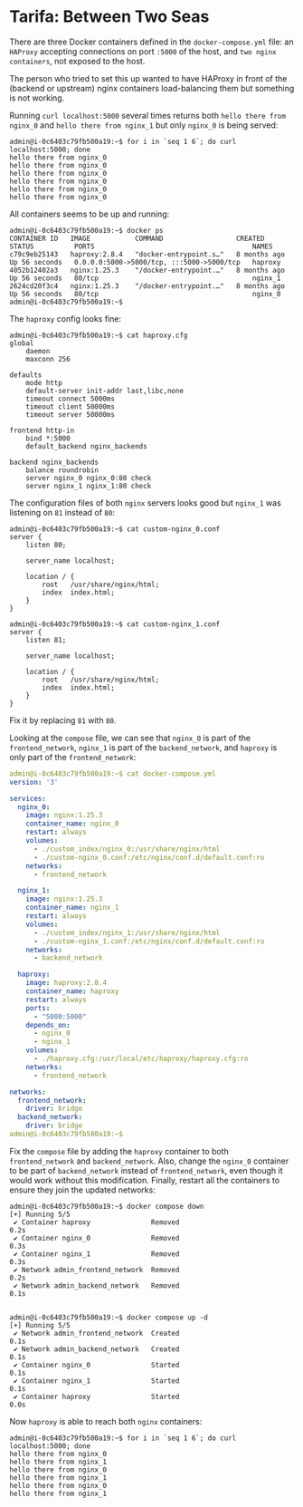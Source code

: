# Tarifa: Between Two Seas

There are three Docker containers defined in the `docker-compose.yml` file: an `HAProxy` accepting connections on port `:5000` of the host, and `two nginx containers`, not exposed to the host.

The person who tried to set this up wanted to have HAProxy in front of the (backend or upstream) nginx containers load-balancing them but something is not working.

Running `curl localhost:5000` several times returns both `hello there from nginx_0` and `hello there from nginx_1` but only `nginx_0` is being served:

```shell
admin@i-0c6403c79fb500a19:~$ for i in `seq 1 6`; do curl localhost:5000; done
hello there from nginx_0
hello there from nginx_0
hello there from nginx_0
hello there from nginx_0
hello there from nginx_0
hello there from nginx_0
```

All containers seems to be up and running:

```shell
admin@i-0c6403c79fb500a19:~$ docker ps 
CONTAINER ID   IMAGE           COMMAND                  CREATED        STATUS          PORTS                                       NAMES
c79c9eb25143   haproxy:2.8.4   "docker-entrypoint.s…"   8 months ago   Up 56 seconds   0.0.0.0:5000->5000/tcp, :::5000->5000/tcp   haproxy
4052b12402a3   nginx:1.25.3    "/docker-entrypoint.…"   8 months ago   Up 56 seconds   80/tcp                                      nginx_1
2624cd20f3c4   nginx:1.25.3    "/docker-entrypoint.…"   8 months ago   Up 56 seconds   80/tcp                                      nginx_0
admin@i-0c6403c79fb500a19:~$ 
```

The `haproxy` config looks fine:

```shell
admin@i-0c6403c79fb500a19:~$ cat haproxy.cfg 
global
    daemon
    maxconn 256

defaults
    mode http
    default-server init-addr last,libc,none
    timeout connect 5000ms
    timeout client 50000ms
    timeout server 50000ms

frontend http-in
    bind *:5000
    default_backend nginx_backends

backend nginx_backends
    balance roundrobin
    server nginx_0 nginx_0:80 check
    server nginx_1 nginx_1:80 check
```

The configuration files of both `nginx` servers looks good but `nginx_1` was listening on `81` instead of `80`:

```
admin@i-0c6403c79fb500a19:~$ cat custom-nginx_0.conf 
server {
    listen 80;

    server_name localhost;

    location / {
        root   /usr/share/nginx/html;
        index  index.html;
    }
}

admin@i-0c6403c79fb500a19:~$ cat custom-nginx_1.conf 
server {
    listen 81;

    server_name localhost;

    location / {
        root   /usr/share/nginx/html;
        index  index.html;
    }
}
```

Fix it by replacing `81` with `80`. 

Looking at the `compose` file, we can see that `nginx_0` is part of the `frontend_network`, `nginx_1` is part of the `backend_network`, and `haproxy` is only part of the `frontend_network`:

```yaml
admin@i-0c6403c79fb500a19:~$ cat docker-compose.yml 
version: '3'

services:
  nginx_0:
    image: nginx:1.25.3
    container_name: nginx_0
    restart: always
    volumes:
      - ./custom_index/nginx_0:/usr/share/nginx/html
      - ./custom-nginx_0.conf:/etc/nginx/conf.d/default.conf:ro
    networks:
      - frontend_network

  nginx_1:
    image: nginx:1.25.3
    container_name: nginx_1
    restart: always
    volumes:
      - ./custom_index/nginx_1:/usr/share/nginx/html
      - ./custom-nginx_1.conf:/etc/nginx/conf.d/default.conf:ro
    networks:
      - backend_network

  haproxy:
    image: haproxy:2.8.4
    container_name: haproxy
    restart: always
    ports:
      - "5000:5000"
    depends_on:
      - nginx_0
      - nginx_1
    volumes:
      - ./haproxy.cfg:/usr/local/etc/haproxy/haproxy.cfg:ro
    networks:
      - frontend_network

networks:
  frontend_network:
    driver: bridge
  backend_network:
    driver: bridge
admin@i-0c6403c79fb500a19:~$ 
```

Fix the `compose` file by adding the `haproxy` container to both `frontend_network` and `backend_network`. Also, change the `nginx_0` container to be part of `backend_network` instead of `frontend_network`, even though it would work without this modification. Finally, restart all the containers to ensure they join the updated networks:

```shell
admin@i-0c6403c79fb500a19:~$ docker compose down
[+] Running 5/5
 ✔ Container haproxy               Removed                                                          0.2s 
 ✔ Container nginx_0               Removed                                                          0.3s 
 ✔ Container nginx_1               Removed                                                          0.3s 
 ✔ Network admin_frontend_network  Removed                                                          0.2s 
 ✔ Network admin_backend_network   Removed                                                          0.1s 


admin@i-0c6403c79fb500a19:~$ docker compose up -d
[+] Running 5/5
 ✔ Network admin_frontend_network  Created                                                          0.1s 
 ✔ Network admin_backend_network   Created                                                          0.1s 
 ✔ Container nginx_0               Started                                                          0.1s 
 ✔ Container nginx_1               Started                                                          0.1s 
 ✔ Container haproxy               Started                                                          0.0s 
```

Now `haproxy` is able to reach both `nginx` containers:

```shell
admin@i-0c6403c79fb500a19:~$ for i in `seq 1 6`; do curl localhost:5000; done
hello there from nginx_0
hello there from nginx_1
hello there from nginx_0
hello there from nginx_1
hello there from nginx_0
hello there from nginx_1
```
